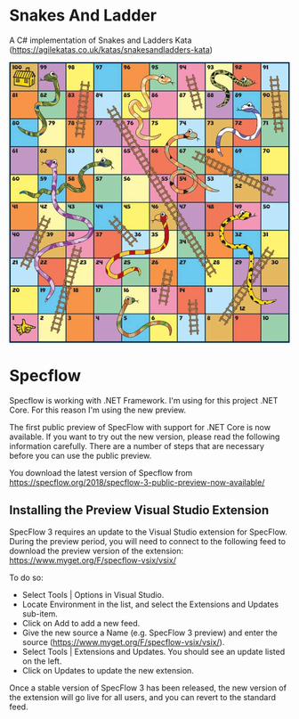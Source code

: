 # Snakes And Ladder
A C# implementation of Snakes and Ladders Kata (https://agilekatas.co.uk/katas/snakesandladders-kata)

![C# Snakes And Ladder](https://github.com/erossini/SnakesAndLadder/blob/FirstUpdate/Documentation/Images/SnakeAndLadderBoard.jpg?raw=true)

# Specflow
Specflow is working with .NET Framework. I'm using for this project .NET Core. For this reason I'm using the new preview.

The first public preview of SpecFlow with support for .NET Core is now available. If you want to try out the new version, please read the following information carefully. There are a number of steps that are necessary before you can use the public preview.

You download the latest version of Specflow from https://specflow.org/2018/specflow-3-public-preview-now-available/

## Installing the Preview Visual Studio Extension
SpecFlow 3 requires an update to the Visual Studio extension for SpecFlow. During the preview period, you will need to connect to the following feed to download the preview version of the extension:
https://www.myget.org/F/specflow-vsix/vsix/

To do so:
- Select Tools | Options in Visual Studio.
- Locate Environment in the list, and select the Extensions and Updates sub-item.
- Click on Add to add a new feed.
- Give the new source a Name (e.g. SpecFlow 3 preview) and enter the source (https://www.myget.org/F/specflow-vsix/vsix/).
- Select Tools | Extensions and Updates. You should see an update listed on the left.
- Click on Updates to update the new extension.

Once a stable version of SpecFlow 3 has been released, the new version of the extension will go live for all users, and you can revert to the standard feed.